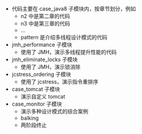 
* 代码主要在 case_java8 子模块内，按章节划分，例如
    * n2 中是第二章的代码
    * n3 中是第三章的代码
    * ...
    * pattern 是介绍多线程设计模式的代码
* jmh_performance 子模块
    * 使用了 JMH，演示多线程提升性能的代码
* jmh_eliminate_locks 子模块
    * 使用了 JMH，演示锁消除
* jcstress_ordering 子模块
    * 使用了 jcstress，演示指令重排序
* case_tomcat 子模块
    * 演示自定义 tomcat
* case_monitor 子模块
    * 演示多种设计模式的综合案例
    * balking
    * 两阶段终止

    